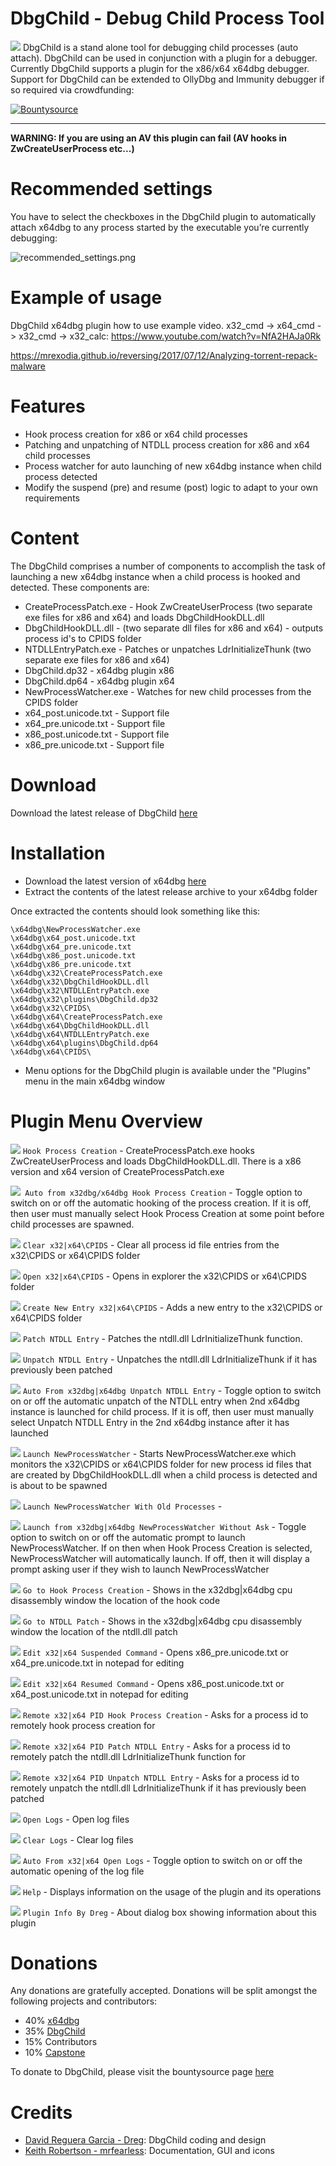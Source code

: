 # DbgChild - Debug Child Process Tool 

![](/Images/DbgChildProcess.png?raw=true) DbgChild is a stand alone tool for debugging child processes (auto attach). DbgChild can be used in conjunction with a plugin for a debugger. Currently DbgChild supports a plugin for the x86/x64 x64dbg debugger. Support for DbgChild can be extended to OllyDbg and Immunity debugger if so required via crowdfunding:

[![Bountysource](https://api.bountysource.com/badge/issue?issue_id=43958550)](https://www.bountysource.com/issues/43958550-ollydbg-and-immunity-plugin?utm_source=43958550&utm_medium=shield&utm_campaign=ISSUE_BADGE)

---

**WARNING: If you are using an AV this plugin can fail (AV hooks in ZwCreateUserProcess etc...)**

# Recommended settings

You have to select the checkboxes in the DbgChild plugin to automatically attach x64dbg to any process started by the executable you’re currently debugging:

![recommended_settings.png](https://github.com/David-Reguera-Garcia-Dreg/DbgChild/blob/master/recommended_settings.png)

# Example of usage

DbgChild x64dbg plugin how to use example video. x32_cmd -> x64_cmd -> x32_cmd -> x32_calc:
https://www.youtube.com/watch?v=NfA2HAJa0Rk

https://mrexodia.github.io/reversing/2017/07/12/Analyzing-torrent-repack-malware

# Features

* Hook process creation for x86 or x64 child processes
* Patching and unpatching of NTDLL process creation for x86 and x64 child processes
* Process watcher for auto launching of new x64dbg instance when child process detected
* Modify the suspend (pre) and resume (post) logic to adapt to your own requirements

# Content
The DbgChild comprises a number of components to accomplish the task of launching a new x64dbg instance when a child process is hooked and detected. These components are:

* CreateProcessPatch.exe - Hook ZwCreateUserProcess (two separate exe files for x86 and x64) and loads DbgChildHookDLL.dll
* DbgChildHookDLL.dll - (two separate dll files for x86 and x64) - outputs process id's to CPIDS folder
* NTDLLEntryPatch.exe - Patches or unpatches LdrInitializeThunk (two separate exe files for x86 and x64)
* DbgChild.dp32 - x64dbg plugin x86 
* DbgChild.dp64 - x64dbg plugin x64
* NewProcessWatcher.exe - Watches for new child processes from the CPIDS folder
* x64_post.unicode.txt - Support file
* x64_pre.unicode.txt - Support file
* x86_post.unicode.txt - Support file
* x86_pre.unicode.txt - Support file

# Download
Download the latest release of DbgChild [here](https://github.com/David-Reguera-Garcia-Dreg/DbgChild/releases)

# Installation

* Download the latest version of x64dbg [here](https://github.com/x64dbg/x64dbg/releases)
* Extract the contents of the latest release archive to your x64dbg folder

Once extracted the contents should look something like this:

```
\x64dbg\NewProcessWatcher.exe
\x64dbg\x64_post.unicode.txt
\x64dbg\x64_pre.unicode.txt
\x64dbg\x86_post.unicode.txt
\x64dbg\x86_pre.unicode.txt
\x64dbg\x32\CreateProcessPatch.exe
\x64dbg\x32\DbgChildHookDLL.dll
\x64dbg\x32\NTDLLEntryPatch.exe
\x64dbg\x32\plugins\DbgChild.dp32
\x64dbg\x32\CPIDS\
\x64dbg\x64\CreateProcessPatch.exe
\x64dbg\x64\DbgChildHookDLL.dll
\x64dbg\x64\NTDLLEntryPatch.exe
\x64dbg\x64\plugins\DbgChild.dp64
\x64dbg\x64\CPIDS\
```

* Menu options for the DbgChild plugin is available under the "Plugins" menu in the main x64dbg window


# Plugin Menu Overview

![](/Images/HookProcess.png?raw=true) `Hook Process Creation` - CreateProcessPatch.exe hooks ZwCreateUserProcess and loads DbgChildHookDLL.dll. There is a x86 version and x64 version of CreateProcessPatch.exe

![](/Images/Checkmark.png?raw=true)` Auto from x32dbg/x64dbg Hook Process Creation` - Toggle option to switch on or off the automatic hooking of the process creation. If it is off, then user must manually select Hook Process Creation at some point before child processes are spawned.

![](/Images/ClearCPIDS.png?raw=true) `Clear x32|x64\CPIDS` - Clear all process id file entries from the x32\CPIDS or x64\CPIDS folder

![](/Images/BrowseCPIDS.png?raw=true) `Open x32|x64\CPIDS` - Opens in explorer the x32\CPIDS or x64\CPIDS folder 

![](/Images/AddCPIDS.png?raw=true) `Create New Entry x32|x64\CPIDS` - Adds a new entry to the x32\CPIDS or x64\CPIDS folder 

![](/Images/PatchNTDLL.png?raw=true) `Patch NTDLL Entry` - Patches the ntdll.dll LdrInitializeThunk function.

![](/Images/UnpatchNTDLL.png?raw=true) `Unpatch NTDLL Entry` - Unpatches the ntdll.dll LdrInitializeThunk if it has previously been patched

![](/Images/Checkmark.png?raw=true) `Auto From x32dbg|x64dbg Unpatch NTDLL Entry` - Toggle option to switch on or off the automatic unpatch of the NTDLL entry when 2nd x64dbg instance is launched for child process. If it is off, then user must manually select Unpatch NTDLL Entry in the 2nd x64dbg instance after it has launched

![](/Images/NewProcessWatcher.png?raw=true) `Launch NewProcessWatcher` - Starts NewProcessWatcher.exe which monitors the x32\CPIDS or x64\CPIDS folder for new process id files that are created by DbgChildHookDLL.dll when a child process is detected and is about to be spawned

![](/Images/NewProcessWatcher.png?raw=true) `Launch NewProcessWatcher With Old Processes` - 

![](/Images/Checkmark.png?raw=true) `Launch from x32dbg|x64dbg NewProcessWatcher Without Ask` - Toggle option to switch on or off the automatic prompt to launch NewProcessWatcher. If on then when Hook Process Creation is selected, NewProcessWatcher will automatically launch. If off, then it will display a prompt asking user if they wish to launch NewProcessWatcher

![](/Images/GotoHook.png?raw=true) `Go to Hook Process Creation` - Shows in the x32dbg|x64dbg cpu disassembly window the location of the hook code

![](/Images/GotoNTDLL.png?raw=true) `Go to NTDLL Patch` - Shows in the x32dbg|x64dbg cpu disassembly window the location of the ntdll.dll patch

![](/Images/EditSuspended.png?raw=true) `Edit x32|x64 Suspended Command` - Opens x86_pre.unicode.txt or x64_pre.unicode.txt in notepad for editing

![](/Images/EditResumed.png?raw=true) `Edit x32|x64 Resumed Command` - Opens x86_post.unicode.txt or x64_post.unicode.txt in notepad for editing

![](/Images/RemoteHookProcess.png?raw=true) `Remote x32|x64 PID Hook Process Creation` - Asks for a process id to remotely hook process creation for

![](/Images/RemoteNTDLLPatch.png?raw=true) `Remote x32|x64 PID Patch NTDLL Entry` - Asks for a process id to remotely patch the ntdll.dll LdrInitializeThunk function for

![](/Images/RemoteNTDLLUnpatch.png?raw=true) `Remote x32|x64 PID Unpatch NTDLL Entry` - Asks for a process id to remotely unpatch the ntdll.dll LdrInitializeThunk if it has previously been patched

![](/Images/OpenLogs.png?raw=true) `Open Logs` - Open log files

![](/Images/ClearLogs.png?raw=true) `Clear Logs` - Clear log files

![](/Images/Checkmark.png?raw=true) `Auto From x32|x64 Open Logs` - Toggle option to switch on or off the automatic opening of the log file

![](/Images/Help.png?raw=true) `Help` - Displays information on the usage of the plugin and its operations

![](/Images/DbgChildProcess.png?raw=true) `Plugin Info By Dreg` - About dialog box showing information about this plugin


# Donations

Any donations are gratefully accepted. Donations will be split amongst the following projects and contributors:

* 40% [x64dbg](https://github.com/x64dbg/)
* 35% [DbgChild](https://github.com/David-Reguera-Garcia-Dreg/DbgChild)
* 15% Contributors
* 10% [Capstone](https://github.com/aquynh/capstone)

To donate to DbgChild, please visit the bountysource page [here](https://www.bountysource.com/teams/dbgchild)

# Credits

* [David Reguera Garcia - Dreg](https://github.com/David-Reguera-Garcia-Dreg): DbgChild coding and design
* [Keith Robertson - mrfearless](https://github.com/mrfearless): Documentation, GUI and icons


